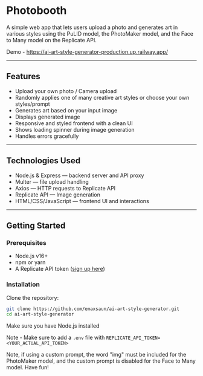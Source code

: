 # Photobooth

A simple web app that lets users upload a photo and generates art in various styles using the PuLID model, the PhotoMaker model, and the Face to Many model on the Replicate API.

Demo - https://ai-art-style-generator-production.up.railway.app/

---

## Features

- Upload your own photo / Camera upload
- Randomly applies one of many creative art styles or choose your own styles/prompt
- Generates art based on your input image
- Displays generated image
- Responsive and styled frontend with a clean UI
- Shows loading spinner during image generation
- Handles errors gracefully

---

## Technologies Used

- Node.js & Express — backend server and API proxy
- Multer — file upload handling
- Axios — HTTP requests to Replicate API
- Replicate API — Image generation
- HTML/CSS/JavaScript — frontend UI and interactions

---

## Getting Started

### Prerequisites

- Node.js v16+
- npm or yarn
- A Replicate API token ([sign up here](https://replicate.com/signup))

### Installation

Clone the repository:

```bash
git clone https://github.com/emaxsaun/ai-art-style-generator.git
cd ai-art-style-generator
```

Make sure you have Node.js installed

Note - Make sure to add a `.env` file with `REPLICATE_API_TOKEN=<YOUR_ACTUAL_API_TOKEN>`

Note, if using a custom prompt, the word "img" must be included for the PhotoMaker model, and the custom prompt is disabled for the Face to Many model. Have fun!